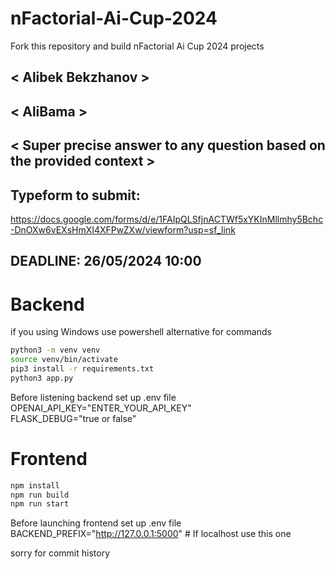 # nFactorial-Ai-Cup-2024

Fork this repository and build nFactorial Ai Cup 2024 projects

## < Alibek Bekzhanov >

## < AliBama >

## < Super precise answer to any question based on the provided context >

## Typeform to submit:

https://docs.google.com/forms/d/e/1FAIpQLSfjnACTWf5xYKInMllmhy5Bchc-DnOXw6vEXsHmXI4XFPwZXw/viewform?usp=sf_link

## DEADLINE: 26/05/2024 10:00

# Backend

if you using Windows use powershell alternative for commands

```bash
python3 -m venv venv
source venv/bin/activate
pip3 install -r requirements.txt
python3 app.py
```

Before listening backend set up .env file<br>
OPENAI_API_KEY="ENTER_YOUR_API_KEY"<br>
FLASK_DEBUG="true or false"<br>

# Frontend

```bash
npm install
npm run build
npm run start
```

Before launching frontend set up .env file<br>
BACKEND_PREFIX="http://127.0.0.1:5000" # If localhost use this one<br>

sorry for commit history
